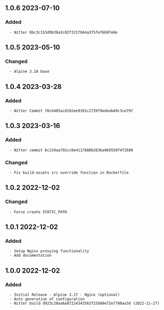 ## 1.0.6 2023-07-10 <dave at tiredofit dot ca>

   ### Added
      - Nitter 0bc3c153d9b38a3c02f321fb64a375fef6b97e8e


## 1.0.5 2023-05-10 <dave at tiredofit dot ca>

   ### Changed
      - Alpine 3.18 base


## 1.0.4 2023-03-28 <dave at tiredofit dot ca>

   ### Added
      - Nitter Commit 78cb405acd192ee9391c2739f9edeab49c3ce797


## 1.0.3 2023-03-16 <dave at tiredofit dot ca>

   ### Added
      - Nitter commit bc219aa792cc0e4117888b2036a969559f4f2689

   ### Changed
      - Fix build-assets src override function in Dockerfile


## 1.0.2 2022-12-02 <dave at tiredofit dot ca>

   ### Changed
      - Force create STATIC_PATH


## 1.0.1 2022-12-02 <dave at tiredofit dot ca>

   ### Added
      - Setup Nginx proxying functionality
      - Add documentation


## 1.0.0 2022-12-02 <dave at tiredofit dot ca>

   ### Added
      - Initial Release - Alpine 3.17 - Nginx (optional)
      - Auto generation of configuration
      - Nitter build d923c20aa6a87224343562f15b00e72e7780aa3d (2022-11-27)


